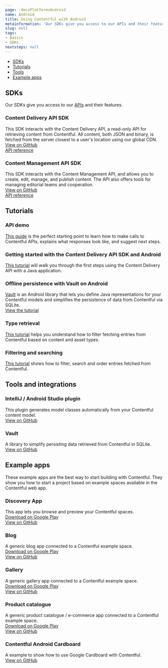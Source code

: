 ```yaml
---
page: :docsPlatformsAndroid
name: Android
title: Using Contentful with Android
metainformation: 'Our SDKs give you access to our APIs and their features.'
slug: null
tags:
- Basics
- SDKs
nextsteps: null
---
```


- [SDKs](#sdks)
- [Tutorials](#tutorials)
- [Tools](#tools-and-integrations)
- [Example apps](#example-apps)

## SDKs

Our SDKs give you access to our [APIs](/developers/docs/concepts/apis/) and their features.

### Content Delivery API SDK

This SDK interacts with the Content Delivery API, a read-only API for retrieving content from Contentful. All content, both JSON and binary, is fetched from the server closest to a user's location using our global CDN.<br/>
[View on GitHub](https://github.com/contentful/contentful.java)<br/>
[API reference](https://contentful.github.io/contentful.java/)

### Content Management API SDK

This SDK interacts with the Content Management API, and allows you to create, edit, manage, and publish content. The API also offers tools for managing editorial teams and cooperation.<br/>
[View on GitHub](https://github.com/contentful/contentful-management.java)<br/>
[API reference](https://contentful.github.io/contentful-management.java/)

## Tutorials

### API demo

[This guide](/developers/api-demo/java/) is the perfect starting point to learn how to make calls to Contentful APIs, explains what responses look like, and suggest next steps.

### Getting started with the Content Delivery API SDK and Android

[This tutorial](/developers/docs/android/tutorials/getting-started-with-contentful-and-android/) will walk you through the first steps using the Content Delivery API with a Java application.

### Offline persistence with Vault on Android

[Vault](https://github.com/contentful/vault) is an Android library that lets you define Java representations for your Contentful models and simplifies the persistence of data from Contentful via SQLite.<br/>
[View the tutorial](/developers/docs/android/tutorials/offline-persistence-with-vault/)

### Type retrieval

[This tutorial](/developers/docs/android/tutorials/advanced-types/) helps you understand how to filter fetching entries from Contentful based on content and asset types.

### Filtering and searching

[This tutorial](/developers/docs/android/tutorials/advanced-filtering-and-searching/) shows how to filter, search and order entries fetched from Contentful.

## Tools and integrations

### IntelliJ / Android Studio plugin

This plugin generates model classes automatically from your Contentful content model.<br/>
[View on GitHub](https://github.com/contentful/cf-generator-intellij)

### Vault

A library to simplify persisting data retrieved from Contentful in SQLite.<br/>
[View on GitHub](https://github.com/contentful/vault)

## Example apps

These example apps are the best way to start building with Contentful. They show you how to start a project based on example spaces available in the Contentful web app.

### Discovery App

This app lets you browse and preview your Contentful spaces.<br/>
[Download on Google Play](https://play.google.com/store/apps/details?id=discovery.contentful)<br/>
[View on GitHub](https://github.com/contentful/discovery-app-android)

### Blog

A generic blog app connected to a Contentful example space.<br/>
[Download on Google Play](https://play.google.com/store/apps/details?id=blog.contentful)<br/>
[View on GitHub](https://github.com/contentful/blog-app-android)

### Gallery

A generic gallery app connected to a Contentful example space.<br/>
[Download on Google Play](https://play.google.com/store/apps/details?id=gallery.templates.contentful)<br/>
[View on GitHub](https://github.com/contentful/gallery-app-android)

### Product catalogue

A generic product catalogue / e-commerce app connected to a Contentful example space.<br/>
[Download on Google Play](https://play.google.com/store/apps/details?id=catalogue.contentful)<br/>
[View on GitHub](https://github.com/contentful/product-catalogue-android)

### Contentful Android Cardboard

A example to show how to use Google Cardboard with Contentful.<br/>
[View on GitHub](https://github.com/contentful-labs/contentful-cardboard)
